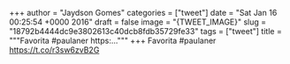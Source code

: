
+++
author = "Jaydson Gomes"
categories = ["tweet"]
date = "Sat Jan 16 00:25:54 +0000 2016"
draft = false
image = "{TWEET_IMAGE}"
slug = "18792b4444dc9e3802613c40dcb8fdb35729fe33"
tags = ["tweet"]
title = """Favorita #paulaner https:..."""
+++
Favorita #paulaner https://t.co/r3sw6zvB2G
